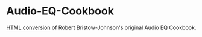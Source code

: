 Audio-EQ-Cookbook
=================

[HTML conversion](https://webaudio.github.io/Audio-EQ-Cookbook/audio-eq-cookbook.html) of Robert Bristow-Johnson's original Audio EQ Cookbook.
